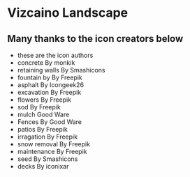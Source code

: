 # Vizcaino Landscape 

## Many thanks to the icon creators below 
- these are the icon authors 
- concrete By monkik
- retaining walls By Smashicons
- fountain by By Freepik
- asphalt By Icongeek26
- excavation By Freepik
- flowers By Freepik
- sod By Freepik
- mulch Good Ware
- Fences By Good Ware
- patios By Freepik
- irragation By Freepik
- snow removal By Freepik
- maintenance By Freepik
- seed By Smashicons
- decks By iconixar